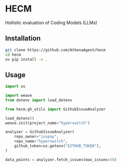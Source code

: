 # HECM

Hollistic evaluation of Coding Models (LLMs)


## Installation

```bash
git clone https://github.com/AthenaAgent/hecm
cd hecm
uv pip install -e .
```

## Usage

```python
import os

import weave
from dotenv import load_dotenv

from hecm.gh_utils import GithubIssueAnalyzer

load_dotenv()
weave.init(project_name="hyperswitch")

analyzer = GithubIssueAnalyzer(
    repo_owner="juspay",
    repo_name="hyperswitch",
    github_token=os.getenv("GITHUB_TOKEN"),
)

data_points = analyzer.fetch_issues(max_issues=50)
```
